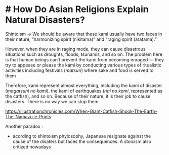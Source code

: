 # # How Do Asian Religions Explain Natural Disasters?
Shintoism -> We should be aware that these kami usually have two faces in their nature, “harmonizing spirit (nikitama)” and “raging spirit (aratama).”

However, when they are in raging mode, they can cause disastrous situations such as droughts, floods, tsunamis, and so on. The problem here is that human beings can’t prevent the kami from becoming enraged — they try to appease or please the kami by conducting various types of ritualistic activities including festivals (_matsuri_) where sake and food is served to them

Therefore, kami represent almost everything, including the kami of disaster (_magatsuhi no kami_), the kami of earthquakes (_nai no kami_, represented as the catfish), and so on. Because of their nature, it is their job to cause disasters. There is no way we can stop them.

https://illustrationchronicles.com/When-Giant-Catfish-Shook-The-Earth-The-Namazu-e-Prints

Another paradox : 
-  acording to shintoism phylosophy, Japanese resignate against the cause of the disaters but faces the consequences. A stoicism also critized nowadays 